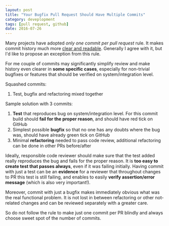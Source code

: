 ```yaml
---
layout: post
title: "Your Bugfix Pull Request Should Have Multiple Commits"
category: deveplopment
tags: [pull request, github]
date: 2016-07-26
---
```


Many projects have adopted *only one commit per pull request* rule. It makes commit history much more [clear and readable](http://programmers.stackexchange.com/questions/263164/why-squash-git-commits-for-pull-requests).
Generally I agree with it, but I'd like to propose an exception from this rule.

<!-- more -->

For me couple of commits may significantly simplify review and make history even clearer in **some specific cases**, especially
for non-trivial 
bugfixes or features that should be verified on system/integration level.
 
Squashed commits:

1. Test, bugfix and refactoring mixed together

Sample solution with 3 commits:

1. **Test** that reproduces bug on system/integration level. For this commit build should **fail for the proper reason**, and should
 have red tick on GitHub
2. Simplest possible **bugfix** so that no one has any doubts where the bug was, should have already green tick on GitHub
3. Minimal **refactoring** needed to pass code review, additional refactoring can be done in other PRs before/after

 Ideally, responsible code reviewer should make sure that the test added really reproduces the bug and fails for the proper reason.
 It is **too easy to create test that passes always**, even if it was failing initially. Having commit with just a test can be an
 **evidence** for a reviewer that throughout changes to PR this test is still failing, and enables to easily **verify assertion/error
 message** (which is also very important!).
 
Moreover, commit with just a bugfix makes immediately obvious what was the real functional problem. It is not lost in between
refactoring or other not-related changes and can be reviewed separately with a greater care.

So do not follow the rule to make just one commit per PR blindly and always choose sweet spot of the number of commits.
